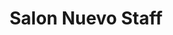 ---
title: "Salon Nuevo Staff"
url: /ciudad-autonoma-de-buenos-aires/salon-nuevo-staff/
shop: cosméticos
---